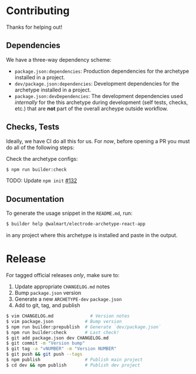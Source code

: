 Contributing
============

Thanks for helping out!

## Dependencies

We have a three-way dependency scheme:

* `package.json:dependencies`: Production dependencies for the archetype
  installed in a project.
* `dev/package.json:dependencies`: Development dependencies for the archetype
  installed in a project.
* `package.json:devDependencies`: The development dependencies used _internally_
  for the this archetype during development (self tests, checks, etc.) that
  are **not** part of the overall archeype outside workflow.

## Checks, Tests

Ideally, we have CI do all this for us. For _now_, before opening a PR you must
do all of the following steps:

Check the archetype configs:

```sh
$ npm run builder:check
```

TODO: Update `npm init` [#132](https://gecgithub01.walmart.com/electrode/electrode-archetype-react-app/issues/132)

## Documentation

To generate the usage snippet in the `README.md`, run:

```sh
$ builder help @walmart/electrode-archetype-react-app
```

in any project where this archetype is installed and paste in the output.

# Release

For tagged official releases _only_, make sure to:

1. Update appropriate `CHANGELOG.md` notes
2. Bump `package.json` version
3. Generate a new `ARCHETYPE-dev` `package.json`
4. Add to git, tag, and publish

```sh
$ vim CHANGELOG.md              # Version notes
$ vim package.json            # Bump version
$ npm run builder:prepublish  # Generate `dev/package.json`
$ npm run builder:check       # Last check!
$ git add package.json dev CHANGELOG.md
$ git commit -m "Version bump"
$ git tag -a "vNUMBER" -m "Version NUMBER"
$ git push && git push --tags
$ npm publish                 # Publish main project
$ cd dev && npm publish       # Publish dev project
```

